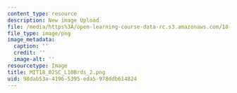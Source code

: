 ```yaml
---
content_type: resource
description: New image Upload
file: /media/https%3A/open-learning-course-data-rc.s3.amazonaws.com/18-02sc-multivariable-calculus-fall-2010/98dab53a41965395eda5978ddb614824_MIT18_02SC_L10Brds_2.png
file_type: image/png
image_metadata:
  caption: ''
  credit: ''
  image-alt: ''
resourcetype: Image
title: MIT18_02SC_L10Brds_2.png
uid: 98dab53a-4196-5395-eda5-978ddb614824
---
```

